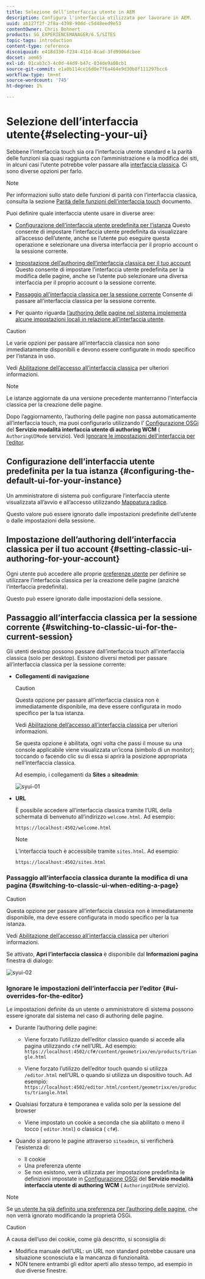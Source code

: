 ```yaml
---
title: Selezione dell’interfaccia utente in AEM
description: Configura l'interfaccia utilizzata per lavorare in AEM.
uuid: ab127f2f-2f8a-4398-90dd-c5d48eed9e53
contentOwner: Chris Bohnert
products: SG_EXPERIENCEMANAGER/6.5/SITES
topic-tags: introduction
content-type: reference
discoiquuid: e418d330-f234-411d-8cad-3fd9906dcbee
docset: aem65
exl-id: 01cab3c3-4c0d-44d9-b47c-034de9a08cb1
source-git-commit: e1a0b114ce16d0e7f6a464e9d30b8f111297bcc6
workflow-type: tm+mt
source-wordcount: '745'
ht-degree: 1%

---
```


# Selezione dell’interfaccia utente{#selecting-your-ui}

Sebbene l’interfaccia touch sia ora l’interfaccia utente standard e la parità delle funzioni sia quasi raggiunta con l’amministrazione e la modifica dei siti, in alcuni casi l’utente potrebbe voler passare alla [interfaccia classica](/help/sites-classic-ui-authoring/classicui.md). Ci sono diverse opzioni per farlo.

>[!NOTE]
>
>Per informazioni sullo stato delle funzioni di parità con l’interfaccia classica, consulta la sezione [Parità delle funzioni dell’interfaccia touch](/help/release-notes/touch-ui-features-status.md) documento.

Puoi definire quale interfaccia utente usare in diverse aree:

* [Configurazione dell’interfaccia utente predefinita per l’istanza](#configuring-the-default-ui-for-your-instance)
Questo consente di impostare l’interfaccia utente predefinita da visualizzare all’accesso dell’utente, anche se l’utente può eseguire questa operazione e selezionare una diversa interfaccia per il proprio account o la sessione corrente.

* [Impostazione dell’authoring dell’interfaccia classica per il tuo account](/help/sites-authoring/select-ui.md#setting-classic-ui-authoring-for-your-account)
Questo consente di impostare l’interfaccia utente predefinita per la modifica delle pagine, anche se l’utente può selezionare una diversa interfaccia per il proprio account o la sessione corrente.

* [Passaggio all’interfaccia classica per la sessione corrente](#switching-to-classic-ui-for-the-current-session)
Consente di passare all’interfaccia classica per la sessione corrente.

* Per quanto riguarda [l’authoring delle pagine nel sistema implementa alcune impostazioni locali in relazione all’interfaccia utente](#ui-overrides-for-the-editor).

>[!CAUTION]
>
>Le varie opzioni per passare all’interfaccia classica non sono immediatamente disponibili e devono essere configurate in modo specifico per l’istanza in uso.
>
>Vedi [Abilitazione dell’accesso all’interfaccia classica](/help/sites-administering/enable-classic-ui.md) per ulteriori informazioni.

>[!NOTE]
>
>Le istanze aggiornate da una versione precedente manterranno l’interfaccia classica per la creazione delle pagine.
>
>Dopo l’aggiornamento, l’authoring delle pagine non passa automaticamente all’interfaccia touch, ma puoi configurarlo utilizzando l’ [Configurazione OSGi](/help/sites-deploying/configuring-osgi.md) del **Servizio modalità interfaccia utente di authoring WCM** ( `AuthoringUIMode` servizio). Vedi [Ignorare le impostazioni dell’interfaccia per l’editor](#ui-overrides-for-the-editor).

## Configurazione dell’interfaccia utente predefinita per la tua istanza {#configuring-the-default-ui-for-your-instance}

Un amministratore di sistema può configurare l’interfaccia utente visualizzata all’avvio e all’accesso utilizzando [Mappatura radice](/help/sites-deploying/osgi-configuration-settings.md#daycqrootmapping).

Questo valore può essere ignorato dalle impostazioni predefinite dell’utente o dalle impostazioni della sessione.

## Impostazione dell’authoring dell’interfaccia classica per il tuo account {#setting-classic-ui-authoring-for-your-account}

Ogni utente può accedere alle proprie [preferenze utente](/help/sites-authoring/user-properties.md#userpreferences) per definire se utilizzare l’interfaccia classica per la creazione delle pagine (anziché l’interfaccia predefinita).

Questo può essere ignorato dalle impostazioni della sessione.

## Passaggio all’interfaccia classica per la sessione corrente {#switching-to-classic-ui-for-the-current-session}

Gli utenti desktop possono passare dall’interfaccia touch all’interfaccia classica (solo per desktop). Esistono diversi metodi per passare all’interfaccia classica per la sessione corrente:

* **Collegamenti di navigazione**

   >[!CAUTION]
   >
   >Questa opzione per passare all’interfaccia classica non è immediatamente disponibile, ma deve essere configurata in modo specifico per la tua istanza.
   >
   >
   >Vedi [Abilitazione dell’accesso all’interfaccia classica](/help/sites-administering/enable-classic-ui.md) per ulteriori informazioni.

   Se questa opzione è abilitata, ogni volta che passi il mouse su una console applicabile viene visualizzata un’icona (simbolo di un monitor); toccando o facendo clic su di essa si aprirà la posizione appropriata nell’interfaccia classica.

   Ad esempio, i collegamenti da **Sites** a **siteadmin**:

   ![syui-01](assets/syui-01.png)

* **URL**

   È possibile accedere all’interfaccia classica tramite l’URL della schermata di benvenuto all’indirizzo `welcome.html`. Ad esempio:

   `https://localhost:4502/welcome.html`

   >[!NOTE]
   >
   >L’interfaccia touch è accessibile tramite `sites.html`. Ad esempio:
   >
   >
   >`https://localhost:4502/sites.html`

### Passaggio all’interfaccia classica durante la modifica di una pagina {#switching-to-classic-ui-when-editing-a-page}

>[!CAUTION]
>
>Questa opzione per passare all’interfaccia classica non è immediatamente disponibile, ma deve essere configurata in modo specifico per la tua istanza.
>
>Vedi [Abilitazione dell’accesso all’interfaccia classica](/help/sites-administering/enable-classic-ui.md) per ulteriori informazioni.

Se attivato, **Apri l’interfaccia classica** è disponibile dal **Informazioni pagina** finestra di dialogo:

![syui-02](assets/syui-02.png)

### Ignorare le impostazioni dell’interfaccia per l’editor {#ui-overrides-for-the-editor}

Le impostazioni definite da un utente o amministratore di sistema possono essere ignorate dal sistema nel caso di authoring delle pagine.

* Durante l’authoring delle pagine:

   * Viene forzato l’utilizzo dell’editor classico quando si accede alla pagina utilizzando `cf#` nell’URL. Ad esempio:
      `https://localhost:4502/cf#/content/geometrixx/en/products/triangle.html`

   * Viene forzato l’utilizzo dell’editor touch quando si utilizza `/editor.html` nell’URL o quando si utilizza un dispositivo touch. Ad esempio:
      `https://localhost:4502/editor.html/content/geometrixx/en/products/triangle.html`

* Qualsiasi forzatura è temporanea e valida solo per la sessione del browser

   * Viene impostato un cookie a seconda che sia abilitato o meno il tocco ( `editor.html`) o classica ( `cf#`).

* Quando si aprono le pagine attraverso `siteadmin`, si verificherà l&#39;esistenza di:

   * Il cookie
   * Una preferenza utente
   * Se non esistono, verrà utilizzata per impostazione predefinita le definizioni impostate in [Configurazione OSGi](/help/sites-deploying/configuring-osgi.md) del **Servizio modalità interfaccia utente di authoring WCM** ( `AuthoringUIMode` servizio).

>[!NOTE]
>
>Se [un utente ha già definito una preferenza per l’authoring delle pagine](#settingthedefaultauthoringuiforyouraccount), che non verrà ignorato modificando la proprietà OSGi.

>[!CAUTION]
>
>A causa dell’uso dei cookie, come già descritto, si sconsiglia di:
>
>* Modifica manuale dell’URL: un URL non standard potrebbe causare una situazione sconosciuta e la mancanza di funzionalità.
>* NON tenere entrambi gli editor aperti allo stesso tempo, ad esempio in due diverse finestre.

